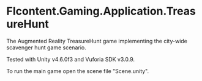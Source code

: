 # FIcontent.Gaming.Application.TreasureHunt
The Augmented Reality TreasureHunt game implementing the city-wide scavenger hunt game scenario.

Tested with Unity v4.6.0f3 and Vuforia SDK v3.0.9.

To run the main game open the scene file "Scene.unity".
